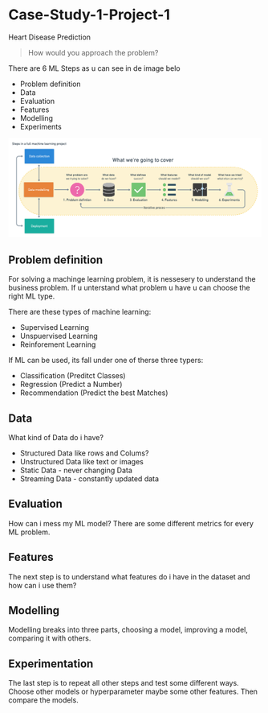 # Case-Study-1-Project-1
Heart Disease Prediction

> How would you approach the problem?

There are 6 ML Steps as u can see in de image belo

 - Problem definition
 - Data
 - Evaluation
 - Features
 - Modelling
 - Experiments

<img title="a title" alt="Alt text" src="1_Gf0bWgr2wst9A1XR5gakLg.png">

## Problem definition

For solving a machinge learning problem, it is nessesery to understand the business problem. If u unterstand what problem u have u can choose the right ML type.

There are these types of machine learning:
 - Supervised Learning
 - Unspuervised Learning
 - Reinforement Learning

If ML can be used, its fall under one of therse three typers:
- Classification (Preditct Classes)
- Regression     (Predict a Number)
- Recommendation (Predict the best Matches)


## Data

What kind of Data do i have? 
- Structured Data like rows and Colums?
- Unstructured Data like text or images
- Static Data - never changing Data
- Streaming Data - constantly updated data

## Evaluation

How can i mess my ML model? There are some different metrics for every ML problem.

## Features

The next step is to understand what features do i have in the dataset and how can i use them?

## Modelling

Modelling breaks into three parts, choosing a model, improving a model, comparing it with others.

## Experimentation

The last step is to repeat all other steps and test some different ways. Choose other models or hyperparameter maybe some other features.
Then compare the models.






